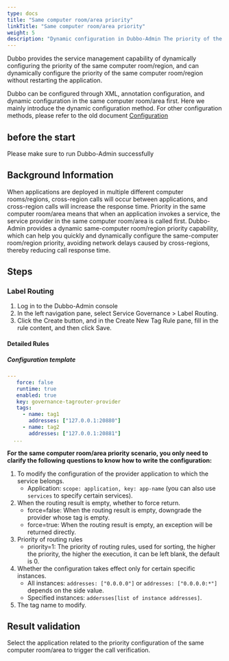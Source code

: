```yaml
---
type: docs
title: "Same computer room/area priority"
linkTitle: "Same computer room/area priority"
weight: 5
description: "Dynamic configuration in Dubbo-Admin The priority of the same computer room/area"
---
```


Dubbo provides the service management capability of dynamically configuring the priority of the same computer room/region, and can dynamically configure the priority of the same computer room/region without restarting the application.

Dubbo can be configured through XML, annotation configuration, and dynamic configuration in the same computer room/area first. Here we mainly introduce the dynamic configuration method. For other configuration methods, please refer to the old document [Configuration](https://dubbo.apache.org/zh/docsv2.7/user/configuration/)

## before the start

Please make sure to run Dubbo-Admin successfully

## Background Information

When applications are deployed in multiple different computer rooms/regions, cross-region calls will occur between applications, and cross-region calls will increase the response time. Priority in the same computer room/area means that when an application invokes a service, the service provider in the same computer room/area is called first. Dubbo-Admin provides a dynamic same-computer room/region priority capability, which can help you quickly and dynamically configure the same-computer room/region priority, avoiding network delays caused by cross-regions, thereby reducing call response time.


## Steps

### Label Routing

1. Log in to the Dubbo-Admin console
2. In the left navigation pane, select Service Governance > Label Routing.
3. Click the Create button, and in the Create New Tag Rule pane, fill in the rule content, and then click Save.

#### Detailed Rules

##### Configuration template

```yaml
---
   force: false
   runtime: true
   enabled: true
   key: governance-tagrouter-provider
   tags:
     - name: tag1
       addresses: ["127.0.0.1:20880"]
     - name: tag2
       addresses: ["127.0.0.1:20881"]
  ...
```

**For the same computer room/area priority scenario, you only need to clarify the following questions to know how to write the configuration:**

1. To modify the configuration of the provider application to which the service belongs.
   - Application: `scope: application, key: app-name` (you can also use `services` to specify certain services).
2. When the routing result is empty, whether to force return.
   - force=false: When the routing result is empty, downgrade the provider whose tag is empty.
   - force=true: When the routing result is empty, an exception will be returned directly.
3. Priority of routing rules
   - priority=1: The priority of routing rules, used for sorting, the higher the priority, the higher the execution, it can be left blank, the default is 0.
4. Whether the configuration takes effect only for certain specific instances.
   - All instances: `addresses: ["0.0.0.0"]` or `addresses: ["0.0.0.0:*"]` depends on the side value.
   - Specified instances: `addersses[list of instance addresses]`.
5. The tag name to modify.

## Result validation
Select the application related to the priority configuration of the same computer room/area to trigger the call verification.